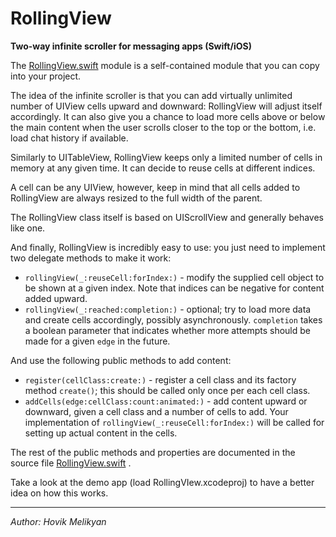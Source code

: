 # RollingView
**Two-way infinite scroller for messaging apps (Swift/iOS)**

The [RollingView.swift](https://github.com/crontab/RollingView/blob/master/RollingView/RollingView.swift) module is a self-contained module that you can copy into your project.

The idea of the infinite scroller is that you can add virtually unlimited number of UIView cells upward and downward: RollingView will adjust itself accordingly. It can also give you a chance to load more cells above or below the main content when the user scrolls closer to the top or the bottom, i.e. load chat history if available.

Similarly to UITableView, RollingView keeps only a limited number of cells in memory at any given time. It can decide to reuse cells at different indices.

A cell can be any UIView, however, keep in mind that all cells added to RollingView are always resized to the full width of the parent.

The RollingView class itself is based on UIScrollView and generally behaves like one.

And finally, RollingView is incredibly easy to use: you just need to implement two delegate methods to make it work:

* `rollingView(_:reuseCell:forIndex:)` - modify the supplied cell object to be shown at a given index. Note that indices can be negative for content added upward.
* `rollingView(_:reached:completion:)` - optional; try to load more data and create cells accordingly, possibly asynchronously. `completion` takes a boolean parameter that indicates whether more attempts should be made for a given `edge` in the future.

And use the following public methods to add content:

* `register(cellClass:create:)` - register a cell class and its factory method `create()`; this should be called only once per each cell class.
* `addCells(edge:cellClass:count:animated:)` - add content upward or downward, given a cell class and a number of cells to add. Your implementation of `rollingView(_:reuseCell:forIndex:)` will be called for setting up actual content in the cells.

The rest of the public methods and properties are documented in the source file [RollingView.swift](https://github.com/crontab/RollingView/blob/master/RollingView/RollingView.swift) .

Take a look at the demo app (load RollingVIew.xcodeproj) to have a better idea on how this works.

---
*Author: Hovik Melikyan*
